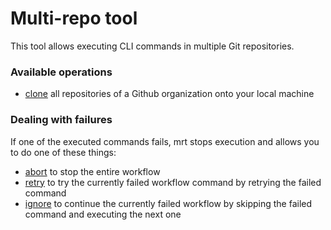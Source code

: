 # Multi-repo tool

This tool allows executing CLI commands in multiple Git repositories.

### Available operations

- [clone](documentation/clone.md) all repositories of a Github organization onto
  your local machine

### Dealing with failures

If one of the executed commands fails, mrt stops execution and allows you to do
one of these things:

- [abort](documentation/abort.md) to stop the entire workflow
- [retry](documentation/retry.md) to try the currently failed workflow command
  by retrying the failed command
- [ignore](documentation/ignore.md) to continue the currently failed workflow by
  skipping the failed command and executing the next one
